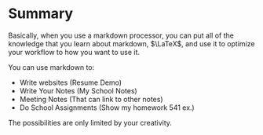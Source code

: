 # Summary

Basically, when you use a markdown processor, you can put all of the knowledge that you learn about markdown, $\LaTeX$, and use it to optimize your workflow to how you want to use it.

You can use markdown to:
- Write websites (Resume Demo)
- Write Your Notes (My School Notes)
- Meeting Notes (That can link to other notes)
- Do School Assignments (Show my homework 541 ex.)

The possibilities are only limited by your creativity.